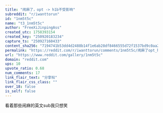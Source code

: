 ```yaml
---
title: "闹麻了，opt -> h1b不受影响"
subreddit: "r/iwanttorun"
id: "1nm5t5c"
name: "t3_1nm5t5c"
author: "FreeXiJinpingAss"
created_utc: 1758393154
created_key: "250920183234"
capture_ts: "250927160433"
content_sha256: "7194741b53dd4d2488b14f1e6ab28df8466555d72f1537bd9c0aa25b181bddb4"
permalink: "https://reddit.com/r/iwanttorun/comments/1nm5t5c/闹麻了opt_h1b不受影响/"
url: "https://www.reddit.com/gallery/1nm5t5c"
domain: "reddit.com"
ups: 10
upvote_ratio: 0.68
num_comments: 17
link_flair_text: "分享帖"
link_flair_css_class: ""
over_18: false
is_self: false
---
```


看着那些闹麻的英文sub我只想笑
